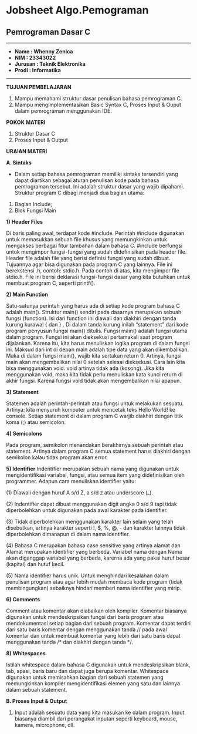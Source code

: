 # Jobsheet Algo.Pemograman

 ## **Pemrograman Dasar C**

  ______________________
* **Name    : Whenny Zenica**      
* **NIM     : 23343022**           
* **Jurusan : Teknik Elektronika** 
* **Prodi   : Informatika**

  
______________________
**TUJUAN PEMBELAJARAN**
1. Mampu memahami struktur dasar penulisan bahasa pemrograman C.
2. Mampu mengimplementasikan Basic Syntax C, Proses Input & Ouput dalam
pemrograman menggunakan IDE.

**POKOK MATERI**
1. Struktur Dasar C
2. Proses Input & Output
   
**URAIAN MATERI**

**A. Sintaks**
* Dalam setiap bahasa pemrograman memiliki sintaks tersendiri yang dapat
  diartikan sebagai aturan penulisan kode pada bahasa pemrograman tersebut.
  Ini adalah struktur dasar yang wajib dipahami. Struktur program C dibagi
menjadi dua bagian utama:
1) Bagian Include;
2) Blok Fungsi Main
   
**1) Header Files**

Di baris paling awal, terdapat kode #include. Perintah #include digunakan
untuk memasukkan sebuah file khusus yang memungkinkan untuk
mengakses berbagai fitur tambahan dalam bahasa C. #include berfungsi
untuk mengimpor fungsi-fungsi yang sudah didefinisikan pada header file. Header file adalah file yang berisi definisi fungsi yang sudah dibuat.
Tujuannya agar bisa digunakan pada program C yang lainnya. File ini
berekstensi .h, contoh: stdio.h. Pada contoh di atas, kita mengimpor file
stdio.h. File ini berisi deklarasi fungsi-fungsi dasar yang kita butuhkan
untuk membuat program C, seperti printf().

**2) Main Function**

Satu-satunya perintah yang harus ada di setiap kode program bahasa C
adalah main(). Struktur main() sendiri pada dasarnya merupakan sebuah
fungsi (function). Isi dari function ini diawali dan diakhiri dengan
tanda kurung kurawal { dan } . Di dalam tanda kurung inilah
“statement” dari kode program penyusun fungsi main() ditulis.
Fungsi main() adalah fungsi utama dalam program. Fungsi ini akan
dieksekusi pertamakali saat program dijalankan. Karena itu, kita
harus menuliskan logika program di dalam fungsi ini. Maksud dari int di depan main adalah tipe data yang akan
dikembalikan. Maka di dalam fungsi main(), wajib kita sertakan
return 0. Artinya, fungsi main akan mengembalikan nilai 0 setelah
selesai dieksekusi.
Cara lain kita bisa menggunakan void.
void artinya tidak ada (kosong). Jika kita menggunakan void, maka
kita tidak perlu menuliskan kata kunci return di akhir fungsi. Karena
fungsi void tidak akan mengembalikan nilai apapun.

**3) Statement**

Statemen adalah perintah-perintah atau fungsi untuk melakukan sesuatu.
Artinya: kita menyuruh komputer untuk mencetak teks Hello World! ke
console. Setiap statement di dalam program C warjib diakhiri dengan titik
koma (;) atau semicolon.

**4) Semicolons**

Pada program, semikolon menandakan berakhirnya sebuah perintah atau
statement. Artinya dalam program C semua statement harus diakhiri
dengan semikolon kalau tidak program akan error.

**5) Identifier**
Indentifier merupakan sebuah nama yang digunakan untuk
mengidentifikasi variabel, fungsi, atau semua item yang didefinisikan oleh
programmer. Adapun cara menuliskan identifier yaitu:

(1) Diawali dengan huruf A s/d Z, a s/d z atau underscore (_).

(2) Indentifier dapat dibuat menggunakan digit angka 0 s/d 9 tapi tidak
diperbolehkan untuk digunakan pada awal karakter pada identifier.

(3) Tidak diperbolehkan menggunakan karakter lain selain yang telah
    disebutkan, artinya karakter seperti !, $, %, @, - dan karakter lainnya
    tidak diperbolehkan dimanapun di dalam nama identifier.

(4) Bahasa C merupakan bahasa case sensitive yang artinya alamat dan
Alamat merupakan identifier yang berbeda.
Variabel nama dengan Nama akan diganggap variabel yang
berbeda, karerna ada yang pakai huruf besar (kapital) dan hutuf
kecil.

(5) Nama identifier harus unik. Untuk menghindari kesalahan dalam
penulisan program atau agar lebih mudah membaca kode program
(tidak membingungkan) sebaiknya hindari memberi nama identifier
yang mirip.

**6) Comments**
   
Comment atau komentar akan diabaikan oleh kompiler. Komentar
biasanya digunakan untuk mendeskripsikan fungsi dari baris program
atau mendokumentasi setiap bagian dari sebuah program. Komentar dapat
terdiri dari satu baris komentar dengan menggunakan tanda // pada awal
komentar dan untuk membuat komentar yang lebih dari satu baris dapat
menggunakan tanda /* dan diakhiri dengan tanda */.

**8) Whitespaces**
   
Istilah whitespace dalam bahasa C digunakan untuk mendeskripsikan
blank, tab, spasi, baris baru dan dapat juga berupa komentar. Whitespace
digunakan untuk memisahkan bagian dari sebuah statemen yang
memungkinkan kompiler mengidentifikasi elemen yang satu dan lainnya
dalam sebuah statement.

**B. Proses Input & Output**
1. Input adalah sesuatu data yang kita masukan ke dalam program. Input
biasanya diambil dari perangakat inputan seperti keyboard, mouse,
kamera, microphone, dll.



